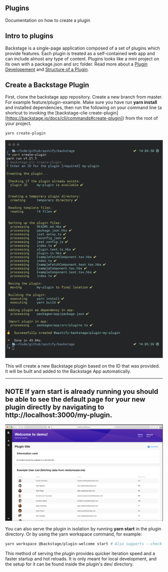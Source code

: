 ## Plugins

Documentation on how to create a plugin

## Intro to plugins

Backstage is a single-page application composed of a set of plugins which provide features. Each plugin is treated as a self-contained web app and can include almost any type of content.
Plugins looks like a mini project on its own with a package.json and src folder. Read more about a [Plugin Developement](https://backstage.io/docs/plugins/plugin-development) and [Structure of a Plugin](https://backstage.io/docs/plugins/structure-of-a-plugin).

## Create a Backstage Plugin
First, clone the backstage app repository. Create a new branch from master. For example feature/plugin-example. Make sure you have run **yarn install** and installed dependencies, then run the following on your command line (a shortcut to invoking the [backstage-clie create-plugin][https://backstage.io/docs/cli/commands#create-plugin]) from the root of your project.
```bash
yarn create-plugin
```
![](./pictures/output.png)

This will create a new Backstage plugin based on the ID that was provided. It will be built and added to the Backstage App automatically.

---
**NOTE**
If **yarn start** is already running you should be able to see the default page for your new plugin directly by navigating to **http://localhost:3000/my-plugin**.
---
![](./pictures/output2.png)

You can also serve the plugin in isolation by running **yarn start** in the plugin directory. Or by using the yarn workspace command, for example:
```bash
yarn workspace @backstage/plugin-welcome start # Also supports --check
```
This method of serving the plugin provides quicker iteration speed and a faster startup and hot reloads. It is only meant for local development, and the setup for it can be found inside the plugin's dev/ directory.

